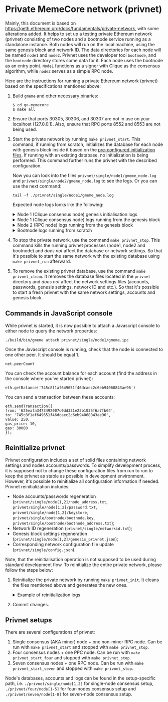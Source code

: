 # Private MemeCore network (privnet)

Mainly, this document is based on
https://geth.ethereum.org/docs/fundamentals/private-network, with some 
alterations added. It helps to set up a testing private Ethereum network (privnet) 
consisting of two nodes and a bootnode service running as a standalone instance.
Both nodes will run on the local machine, using the same genesis block and
network ID. The data directories for each node will be named `node1` and `node2`. 
Privnet uses the developer tool `bootnode`, and the `bootnode` directory stores
some data for it. Each node uses the bootnode as an entry point. 
`Node1` functions as a signer with Clique as the consensus algorithm, 
while `node2` serves as a simple RPC node.

Here are the instructions for running a private Ethereum network (privnet)
based on the specifications mentioned above:

1. Build `gmeme` and other necessary binaries:
   ```
   $ cd go-memecore
   $ make all
   ```

2. Ensure that ports 30305, 30306, and 30307 are not in use on your 
   localhost (127.0.0.1). Also, ensure that RPC ports 8552 and 8553 are 
   not being used.

3. Start the private network by running `make privnet_start`. This command, if
   running from scratch, initializes the database for each node with genesis block
   inside it based on the [pre-configured initialization files](#reinitialize-privnet).
   If running with an existing database, no initialization is being performed.
   This command further runs the privnet with the described configuration.

   Now you can look into the files `privnet/single/node1/gmeme_node.log` and
   `privnet/single/node2/gmeme_node.log` to see the logs. Or you can use the next command:
   ```
   tail -f ./privnet/single/node1/gmeme_node.log
   ```
   Expected node logs looks like the following:
   <details>
    <summary>Node 1 (Clique consensus node) genesis initialisation logs</summary>
    
   ```
   INFO [09-26|10:58:04.027] Maximum peer count                       ETH=50 LES=0 total=50
   INFO [09-26|10:58:04.029] Smartcard socket not found, disabling    err="stat /run/pcscd/pcscd.comm: no such file or directory"
   INFO [09-26|10:58:04.030] Defaulting to pebble as the backing database 
   INFO [09-26|10:58:04.030] Allocated cache and file handles         database=/home/anna/Documents/GitProjects/bane-labs/go-memecore/privnet/single/node1/gmeme/chaindata cache=512.00MiB handles=2048
   INFO [09-26|10:58:04.045] Opened ancient database                  database=/home/anna/Documents/GitProjects/bane-labs/go-memecore/privnet/single/node1/gmeme/chaindata/ancient/chain readonly=false
   INFO [09-26|10:58:04.045] State schema set to default              scheme=hash
   INFO [09-26|10:58:04.045] Freezer shutting down 
   INFO [09-26|10:58:04.047] Set global gas cap                       cap=50,000,000
   INFO [09-26|10:58:04.047] Initializing the KZG library             backend=gokzg
   INFO [09-26|10:58:04.077] Using pebble as the backing database 
   INFO [09-26|10:58:04.077] Allocated cache and file handles         database=/home/anna/Documents/GitProjects/bane-labs/go-memecore/privnet/single/node1/gmeme/chaindata cache=16.00MiB  handles=16
   INFO [09-26|10:58:04.088] Opened ancient database                  database=/home/anna/Documents/GitProjects/bane-labs/go-memecore/privnet/single/node1/gmeme/chaindata/ancient/chain readonly=false
   INFO [09-26|10:58:04.088] State schema set to default              scheme=hash
   INFO [09-26|10:58:04.088] Writing custom genesis block 
   INFO [09-26|10:58:04.089] Persisted trie from memory database      nodes=3 size=411.00B time="879.578µs" gcnodes=0 gcsize=0.00B gctime=0s livenodes=0 livesize=0.00B
   INFO [09-26|10:58:04.100] Successfully wrote genesis state         database=chaindata hash=70ce01..8d4317
   INFO [09-26|10:58:04.100] Defaulting to pebble as the backing database 
   INFO [09-26|10:58:04.100] Allocated cache and file handles         database=/home/anna/Documents/GitProjects/bane-labs/go-memecore/privnet/single/node1/gmeme/lightchaindata cache=16.00MiB  handles=16
   INFO [09-26|10:58:04.119] Opened ancient database                  database=/home/anna/Documents/GitProjects/bane-labs/go-memecore/privnet/single/node1/gmeme/lightchaindata/ancient/chain readonly=false
   INFO [09-26|10:58:04.119] State schema set to default              scheme=hash
   INFO [09-26|10:58:04.119] Writing custom genesis block 
   INFO [09-26|10:58:04.120] Persisted trie from memory database      nodes=3 size=411.00B time="692.049µs" gcnodes=0 gcsize=0.00B gctime=0s livenodes=0 livesize=0.00B
   INFO [09-26|10:58:04.129] Successfully wrote genesis state         database=lightchaindata hash=70ce01..8d4317
   ```
   </details>
   <details>
    <summary>Node 1 (Clique consensus node) logs running from the genesis block</summary>
     
   ```
   INFO [09-26|10:58:04.347] Enabling metrics collection 
   INFO [09-26|10:58:04.348] Maximum peer count                       ETH=50 LES=0 total=50
   INFO [09-26|10:58:04.349] Smartcard socket not found, disabling    err="stat /run/pcscd/pcscd.comm: no such file or directory"
   INFO [09-26|10:58:04.351] Using pebble as the backing database 
   INFO [09-26|10:58:04.351] Allocated cache and file handles         database=/home/anna/Documents/GitProjects/bane-labs/go-memecore/privnet/single/node1/gmeme/chaindata cache=512.00MiB handles=2048
   INFO [09-26|10:58:04.351] Opened ancient database                  database=/home/anna/Documents/GitProjects/bane-labs/go-memecore/privnet/single/node1/gmeme/chaindata/ancient/chain readonly=true
   INFO [09-26|10:58:04.352] State scheme set to already existing     scheme=hash
   INFO [09-26|10:58:04.352] Set global gas cap                       cap=50,000,000
   INFO [09-26|10:58:04.352] Initializing the KZG library             backend=gokzg
   INFO [09-26|10:58:04.406] Allocated trie memory caches             clean=154.00MiB dirty=256.00MiB
   INFO [09-26|10:58:04.406] Using pebble as the backing database 
   INFO [09-26|10:58:04.406] Allocated cache and file handles         database=/home/anna/Documents/GitProjects/bane-labs/go-memecore/privnet/single/node1/gmeme/chaindata cache=512.00MiB handles=2048
   INFO [09-26|10:58:04.416] Opened ancient database                  database=/home/anna/Documents/GitProjects/bane-labs/go-memecore/privnet/single/node1/gmeme/chaindata/ancient/chain readonly=false
   INFO [09-26|10:58:04.416] Initialising Ethereum protocol           network=2,309,242,216 dbversion=<nil>
   INFO [09-26|10:58:04.418]  
   INFO [09-26|10:58:04.418] --------------------------------------------------------------------------------------------------------------------------------------------------------- 
   INFO [09-26|10:58:04.418] Chain ID:  2309242216 (unknown) 
   INFO [09-26|10:58:04.418] Consensus: Clique (proof-of-authority) 
   INFO [09-26|10:58:04.418]  
   INFO [09-26|10:58:04.418] Pre-Merge hard forks (block based): 
   INFO [09-26|10:58:04.418]  - Homestead:                   #0        (https://github.com/ethereum/execution-specs/blob/master/network-upgrades/mainnet-upgrades/homestead.md) 
   INFO [09-26|10:58:04.418]  - Tangerine Whistle (EIP 150): #0        (https://github.com/ethereum/execution-specs/blob/master/network-upgrades/mainnet-upgrades/tangerine-whistle.md) 
   INFO [09-26|10:58:04.418]  - Spurious Dragon/1 (EIP 155): #0        (https://github.com/ethereum/execution-specs/blob/master/network-upgrades/mainnet-upgrades/spurious-dragon.md) 
   INFO [09-26|10:58:04.418]  - Spurious Dragon/2 (EIP 158): #0        (https://github.com/ethereum/execution-specs/blob/master/network-upgrades/mainnet-upgrades/spurious-dragon.md) 
   INFO [09-26|10:58:04.418]  - Byzantium:                   #0        (https://github.com/ethereum/execution-specs/blob/master/network-upgrades/mainnet-upgrades/byzantium.md) 
   INFO [09-26|10:58:04.418]  - Constantinople:              #0        (https://github.com/ethereum/execution-specs/blob/master/network-upgrades/mainnet-upgrades/constantinople.md) 
   INFO [09-26|10:58:04.418]  - Petersburg:                  #0        (https://github.com/ethereum/execution-specs/blob/master/network-upgrades/mainnet-upgrades/petersburg.md) 
   INFO [09-26|10:58:04.418]  - Istanbul:                    #0        (https://github.com/ethereum/execution-specs/blob/master/network-upgrades/mainnet-upgrades/istanbul.md) 
   INFO [09-26|10:58:04.418]  - Muir Glacier:                #0        (https://github.com/ethereum/execution-specs/blob/master/network-upgrades/mainnet-upgrades/muir-glacier.md) 
   INFO [09-26|10:58:04.418]  - Berlin:                      #0        (https://github.com/ethereum/execution-specs/blob/master/network-upgrades/mainnet-upgrades/berlin.md) 
   INFO [09-26|10:58:04.418]  - London:                      #0        (https://github.com/ethereum/execution-specs/blob/master/network-upgrades/mainnet-upgrades/london.md) 
   INFO [09-26|10:58:04.418]  - Arrow Glacier:               #0        (https://github.com/ethereum/execution-specs/blob/master/network-upgrades/mainnet-upgrades/arrow-glacier.md) 
   INFO [09-26|10:58:04.418]  - Gray Glacier:                #0        (https://github.com/ethereum/execution-specs/blob/master/network-upgrades/mainnet-upgrades/gray-glacier.md) 
   INFO [09-26|10:58:04.418]  
   INFO [09-26|10:58:04.418] The Merge is not yet available for this network! 
   INFO [09-26|10:58:04.418]  - Hard-fork specification: https://github.com/ethereum/execution-specs/blob/master/network-upgrades/mainnet-upgrades/paris.md 
   INFO [09-26|10:58:04.418]  
   INFO [09-26|10:58:04.418] Post-Merge hard forks (timestamp based): 
   INFO [09-26|10:58:04.418]  
   INFO [09-26|10:58:04.418] --------------------------------------------------------------------------------------------------------------------------------------------------------- 
   INFO [09-26|10:58:04.418]  
   INFO [09-26|10:58:04.418] Loaded most recent local block           number=0 hash=70ce01..8d4317 td=1 age=54y6mo6d
   WARN [09-26|10:58:04.418] Failed to load snapshot                  err="missing or corrupted snapshot"
   INFO [09-26|10:58:04.431] Rebuilding state snapshot 
   INFO [09-26|10:58:04.432] Resuming state snapshot generation       root=fd8821..d6b191 accounts=0 slots=0 storage=0.00B dangling=0 elapsed="960.734µs"
   INFO [09-26|10:58:04.432] Initialized transaction indexer          limit=2,350,000
   INFO [09-26|10:58:04.432] Regenerated local transaction journal    transactions=0 accounts=0
   INFO [09-26|10:58:04.433] Generated state snapshot                 accounts=2 slots=0 storage=94.00B dangling=0 elapsed=2.349ms
   INFO [09-26|10:58:04.438] Gasprice oracle is ignoring threshold set threshold=2
   WARN [09-26|10:58:04.440] Engine API enabled                       protocol=eth
   WARN [09-26|10:58:04.440] Engine API started but chain not configured for merge yet 
   INFO [09-26|10:58:04.440] Starting peer-to-peer node               instance=Gmeme/v1.13.1-stable-37177a8c/linux-amd64/go1.19.4
   INFO [09-26|10:58:04.440] Stored checkpoint snapshot to disk       number=0 hash=70ce01..8d4317
   INFO [09-26|10:58:04.511] New local node record                    seq=1,695,715,084,511 id=dcde4c3bacc6934f ip=127.0.0.1 udp=30306 tcp=30306
   INFO [09-26|10:58:04.512] Started P2P networking                   self=enode://ea80ec1bd9241833d6738d919d89a31bedeb9e65cc47018516e8a75f859d601f6431be5980a284be914ce739c33a5eaaa38b09e8c2d653fc09744ed83e37a050@127.0.0.1:30306
   INFO [09-26|10:58:04.512] IPC endpoint opened                      url=/home/anna/Documents/GitProjects/bane-labs/go-memecore/privnet/single/node1/gmeme.ipc
   INFO [09-26|10:58:04.512] Generated JWT secret                     path=/home/anna/Documents/GitProjects/bane-labs/go-memecore/privnet/single/node1/gmeme/jwtsecret
   INFO [09-26|10:58:04.513] WebSocket enabled                        url=ws://127.0.0.1:8552
   INFO [09-26|10:58:04.513] HTTP server started                      endpoint=127.0.0.1:8552 auth=true prefix= cors=localhost vhosts=localhost
   INFO [09-26|10:58:05.251] Unlocked account                         address=0x625eAFa3473492007C0dD331E23B1035f6a7FB64
   INFO [09-26|10:58:05.252] Legacy pool tip threshold updated        tip=0
   INFO [09-26|10:58:05.252] Legacy pool tip threshold updated        tip=1,000,000,000
   INFO [09-26|10:58:05.252] Commit new sealing work                  number=1 sealhash=0f0f03..c0b4be txs=0 gas=0 fees=0 elapsed="70.258µs"
   INFO [09-26|10:58:05.253] Successfully sealed new block            number=1 sealhash=0f0f03..c0b4be hash=7033dc..f158d5 elapsed=1.763ms
   INFO [09-26|10:58:05.254] Commit new sealing work                  number=2 sealhash=5ea68e..e71378 txs=0 gas=0 fees=0 elapsed="166.691µs"
   INFO [09-26|10:58:10.004] Successfully sealed new block            number=2 sealhash=5ea68e..e71378 hash=30077c..c0baed elapsed=4.750s
   INFO [09-26|10:58:10.005] Commit new sealing work                  number=3 sealhash=642be3..2acdbb txs=0 gas=0 fees=0 elapsed="802.001µs"
   INFO [09-26|10:58:14.537] Looking for peers                        peercount=1 tried=0 static=0
   INFO [09-26|10:58:15.004] Successfully sealed new block            number=3 sealhash=642be3..2acdbb hash=b505c3..096967 elapsed=4.999s
   INFO [09-26|10:58:15.005] Commit new sealing work                  number=4 sealhash=70a475..531131 txs=0 gas=0 fees=0 elapsed="899.171µs"
   INFO [09-26|10:58:20.004] Successfully sealed new block            number=4 sealhash=70a475..531131 hash=01ec7f..79198c elapsed=4.998s
   INFO [09-26|10:58:20.005] Commit new sealing work                  number=5 sealhash=e39ea0..c10e41 txs=0 gas=0 fees=0 elapsed="969.197µs"
   INFO [09-26|10:58:24.557] Looking for peers                        peercount=1 tried=0 static=0
   INFO [09-26|10:58:25.004] Successfully sealed new block            number=5 sealhash=e39ea0..c10e41 hash=a9148d..c7ca3f elapsed=4.998s
   INFO [09-26|10:58:25.005] Commit new sealing work                  number=6 sealhash=b0fc2c..ed615f txs=0 gas=0 fees=0 elapsed=1.167ms
   INFO [09-26|10:58:30.004] Successfully sealed new block            number=6 sealhash=b0fc2c..ed615f hash=d4a66a..0c9c29 elapsed=4.998s
   INFO [09-26|10:58:30.005] Commit new sealing work                  number=7 sealhash=ee8b38..1cb14e txs=0 gas=0 fees=0 elapsed=1.262ms
   INFO [09-26|10:58:34.577] Looking for peers                        peercount=1 tried=0 static=0
   INFO [09-26|10:58:35.003] Successfully sealed new block            number=7 sealhash=ee8b38..1cb14e hash=7b8dee..3e3f8b elapsed=4.997s
   INFO [09-26|10:58:35.004] Commit new sealing work                  number=8 sealhash=736ca1..40d810 txs=0 gas=0 fees=0 elapsed=1.115ms
   INFO [09-26|10:58:40.004] Successfully sealed new block            number=8 sealhash=736ca1..40d810 hash=d988d8..808903 elapsed=4.999s
   INFO [09-26|10:58:40.005] Commit new sealing work                  number=9 sealhash=d2b37e..1cfb6a txs=0 gas=0 fees=0 elapsed="848.455µs"
   INFO [09-26|10:58:44.596] Looking for peers                        peercount=1 tried=0 static=0
   INFO [09-26|10:58:45.013] Successfully sealed new block            number=9 sealhash=d2b37e..1cfb6a hash=cfbf43..3914fb elapsed=5.007s
   INFO [09-26|10:58:45.014] Commit new sealing work                  number=10 sealhash=3c4ee4..c7fc00 txs=0 gas=0 fees=0 elapsed="879.85µs"
   ```
   </details>
   <details>
    <summary>Node 2 (RPC node) logs running from the genesis block</summary>
     
   ```
   INFO [09-26|10:58:04.344] Enabling metrics collection 
   INFO [09-26|10:58:04.345] Maximum peer count                       ETH=50 LES=0 total=50
   INFO [09-26|10:58:04.346] Smartcard socket not found, disabling    err="stat /run/pcscd/pcscd.comm: no such file or directory"
   INFO [09-26|10:58:04.347] Using pebble as the backing database 
   INFO [09-26|10:58:04.348] Allocated cache and file handles         database=/home/anna/Documents/GitProjects/bane-labs/go-memecore/privnet/single/node2/gmeme/chaindata cache=512.00MiB handles=2048
   INFO [09-26|10:58:04.348] Opened ancient database                  database=/home/anna/Documents/GitProjects/bane-labs/go-memecore/privnet/single/node2/gmeme/chaindata/ancient/chain readonly=true
   INFO [09-26|10:58:04.348] State scheme set to already existing     scheme=hash
   INFO [09-26|10:58:04.348] Set global gas cap                       cap=50,000,000
   INFO [09-26|10:58:04.349] Initializing the KZG library             backend=gokzg
   INFO [09-26|10:58:04.400] Allocated trie memory caches             clean=154.00MiB dirty=256.00MiB
   INFO [09-26|10:58:04.400] Using pebble as the backing database 
   INFO [09-26|10:58:04.400] Allocated cache and file handles         database=/home/anna/Documents/GitProjects/bane-labs/go-memecore/privnet/single/node2/gmeme/chaindata cache=512.00MiB handles=2048
   INFO [09-26|10:58:04.408] Opened ancient database                  database=/home/anna/Documents/GitProjects/bane-labs/go-memecore/privnet/single/node2/gmeme/chaindata/ancient/chain readonly=false
   INFO [09-26|10:58:04.408] Initialising Ethereum protocol           network=2,309,242,216 dbversion=<nil>
   INFO [09-26|10:58:04.410]  
   INFO [09-26|10:58:04.410] --------------------------------------------------------------------------------------------------------------------------------------------------------- 
   INFO [09-26|10:58:04.410] Chain ID:  2309242216 (unknown) 
   INFO [09-26|10:58:04.410] Consensus: Clique (proof-of-authority) 
   INFO [09-26|10:58:04.410]  
   INFO [09-26|10:58:04.410] Pre-Merge hard forks (block based): 
   INFO [09-26|10:58:04.410]  - Homestead:                   #0        (https://github.com/ethereum/execution-specs/blob/master/network-upgrades/mainnet-upgrades/homestead.md) 
   INFO [09-26|10:58:04.410]  - Tangerine Whistle (EIP 150): #0        (https://github.com/ethereum/execution-specs/blob/master/network-upgrades/mainnet-upgrades/tangerine-whistle.md) 
   INFO [09-26|10:58:04.410]  - Spurious Dragon/1 (EIP 155): #0        (https://github.com/ethereum/execution-specs/blob/master/network-upgrades/mainnet-upgrades/spurious-dragon.md) 
   INFO [09-26|10:58:04.410]  - Spurious Dragon/2 (EIP 158): #0        (https://github.com/ethereum/execution-specs/blob/master/network-upgrades/mainnet-upgrades/spurious-dragon.md) 
   INFO [09-26|10:58:04.410]  - Byzantium:                   #0        (https://github.com/ethereum/execution-specs/blob/master/network-upgrades/mainnet-upgrades/byzantium.md) 
   INFO [09-26|10:58:04.410]  - Constantinople:              #0        (https://github.com/ethereum/execution-specs/blob/master/network-upgrades/mainnet-upgrades/constantinople.md) 
   INFO [09-26|10:58:04.410]  - Petersburg:                  #0        (https://github.com/ethereum/execution-specs/blob/master/network-upgrades/mainnet-upgrades/petersburg.md) 
   INFO [09-26|10:58:04.410]  - Istanbul:                    #0        (https://github.com/ethereum/execution-specs/blob/master/network-upgrades/mainnet-upgrades/istanbul.md) 
   INFO [09-26|10:58:04.410]  - Muir Glacier:                #0        (https://github.com/ethereum/execution-specs/blob/master/network-upgrades/mainnet-upgrades/muir-glacier.md) 
   INFO [09-26|10:58:04.410]  - Berlin:                      #0        (https://github.com/ethereum/execution-specs/blob/master/network-upgrades/mainnet-upgrades/berlin.md) 
   INFO [09-26|10:58:04.410]  - London:                      #0        (https://github.com/ethereum/execution-specs/blob/master/network-upgrades/mainnet-upgrades/london.md) 
   INFO [09-26|10:58:04.410]  - Arrow Glacier:               #0        (https://github.com/ethereum/execution-specs/blob/master/network-upgrades/mainnet-upgrades/arrow-glacier.md) 
   INFO [09-26|10:58:04.410]  - Gray Glacier:                #0        (https://github.com/ethereum/execution-specs/blob/master/network-upgrades/mainnet-upgrades/gray-glacier.md) 
   INFO [09-26|10:58:04.410]  
   INFO [09-26|10:58:04.410] The Merge is not yet available for this network! 
   INFO [09-26|10:58:04.410]  - Hard-fork specification: https://github.com/ethereum/execution-specs/blob/master/network-upgrades/mainnet-upgrades/paris.md 
   INFO [09-26|10:58:04.410]  
   INFO [09-26|10:58:04.410] Post-Merge hard forks (timestamp based): 
   INFO [09-26|10:58:04.410]  
   INFO [09-26|10:58:04.410] --------------------------------------------------------------------------------------------------------------------------------------------------------- 
   INFO [09-26|10:58:04.410]  
   INFO [09-26|10:58:04.410] Loaded most recent local block           number=0 hash=70ce01..8d4317 td=1 age=54y6mo6d
   WARN [09-26|10:58:04.410] Failed to load snapshot                  err="missing or corrupted snapshot"
   INFO [09-26|10:58:04.415] Rebuilding state snapshot 
   INFO [09-26|10:58:04.416] Resuming state snapshot generation       root=fd8821..d6b191 accounts=0 slots=0 storage=0.00B dangling=0 elapsed=1.239ms
   INFO [09-26|10:58:04.416] Regenerated local transaction journal    transactions=0 accounts=0
   INFO [09-26|10:58:04.416] Initialized transaction indexer          limit=2,350,000
   INFO [09-26|10:58:04.417] Generated state snapshot                 accounts=2 slots=0 storage=94.00B dangling=0 elapsed=2.509ms
   INFO [09-26|10:58:04.424] Gasprice oracle is ignoring threshold set threshold=2
   WARN [09-26|10:58:04.426] Engine API enabled                       protocol=eth
   WARN [09-26|10:58:04.426] Engine API started but chain not configured for merge yet 
   INFO [09-26|10:58:04.426] Starting peer-to-peer node               instance=Gmeme/v1.13.1-stable-37177a8c/linux-amd64/go1.19.4
   INFO [09-26|10:58:04.428] Stored checkpoint snapshot to disk       number=0 hash=70ce01..8d4317
   INFO [09-26|10:58:04.464] New local node record                    seq=1,695,715,084,464 id=997395d56a658731 ip=127.0.0.1 udp=30307 tcp=30307
   INFO [09-26|10:58:04.465] Started P2P networking                   self=enode://4670b6104e5a3bcacf40d64bbf922ca6ad8bb7a06c5b511e354cd1fc00325b4602420a222fe1e338c97724f3a1fb795532aaabc10af30b6a87c9d252be08034a@127.0.0.1:30307
   INFO [09-26|10:58:04.465] IPC endpoint opened                      url=/home/anna/Documents/GitProjects/bane-labs/go-memecore/privnet/single/node2/gmeme.ipc
   INFO [09-26|10:58:04.465] Generated JWT secret                     path=/home/anna/Documents/GitProjects/bane-labs/go-memecore/privnet/single/node2/gmeme/jwtsecret
   INFO [09-26|10:58:04.466] WebSocket enabled                        url=ws://127.0.0.1:8553
   INFO [09-26|10:58:04.466] HTTP server started                      endpoint=127.0.0.1:8553 auth=true prefix= cors=localhost vhosts=localhost
   INFO [09-26|10:58:05.192] Unlocked account                         address=0x745c8f1AF649651f46DcAEc2C6EB94068843AE96
   INFO [09-26|10:58:14.478] Block synchronisation started 
   INFO [09-26|10:58:14.488] Looking for peers                        peercount=1 tried=1 static=0
   INFO [09-26|10:58:14.493] Syncing: state download in progress      synced=30.06% state=196.00B accounts=1@196.00B slots=0@0.00B codes=0@0.00B eta=24.336ms
   INFO [09-26|10:58:14.495] Imported new chain segment               number=2 hash=30077c..c0baed blocks=2 txs=0 mgas=0.000 elapsed=6.913ms mgasps=0.000 triedirty=0.00B
   INFO [09-26|10:58:14.496] Syncing: chain download in progress      synced=+Inf%  chain=18.00B headers=2@6.00B bodies=2@6.00B receipts=2@6.00B eta=-8.349ms
   INFO [09-26|10:58:14.496] Syncing: state download in progress      synced=43.85% state=196.00B accounts=1@196.00B slots=0@0.00B codes=0@0.00B eta=16.675ms
   WARN [09-26|10:58:14.497] Unexpected account range packet          peer=dcde4c3b reqid=2,970,700,287,221,458,280
   WARN [09-26|10:58:14.497] Synchronisation failed, retrying         err="sync cancelled"
   WARN [09-26|10:58:15.006] Snap syncing, discarded propagated block number=3 hash=b505c3..096967
   INFO [09-26|10:58:24.511] Looking for peers                        peercount=1 tried=0 static=0
   INFO [09-26|10:58:24.513] Syncing: state download in progress      synced=43.85% state=196.00B accounts=1@196.00B slots=0@0.00B codes=0@0.00B eta=12.844s
   INFO [09-26|10:58:24.520] Syncing: chain download in progress      synced=100.00% chain=18.00B headers=4@6.00B bodies=2@6.00B receipts=2@6.00B eta=0s
   INFO [09-26|10:58:24.521] Syncing: state download in progress      synced=62.52%  state=392.00B accounts=2@392.00B slots=0@0.00B codes=0@0.00B eta=6.017s
   WARN [09-26|10:58:24.522] Unexpected account range packet          peer=dcde4c3b reqid=2,282,476,590,775,666,788
   INFO [09-26|10:58:24.528] Syncing: state download in progress      synced=100.00% state=392.00B accounts=2@392.00B slots=0@0.00B codes=0@0.00B eta=-239ns
   INFO [09-26|10:58:24.528] Syncing: state healing in progress       accounts=0@0.00B   slots=0@0.00B codes=0@0.00B nodes=0@0.00B pending=0
   INFO [09-26|10:58:24.531] Rebuilding state snapshot 
   INFO [09-26|10:58:24.533] Committed new head block                 number=2 hash=30077c..c0baed
   INFO [09-26|10:58:24.533] Resuming state snapshot generation       root=fd8821..d6b191 accounts=0         slots=0       storage=0.00B  dangling=0 elapsed=1.799ms
   INFO [09-26|10:58:24.535] Generated state snapshot                 accounts=2         slots=0       storage=96.00B dangling=0 elapsed=3.445ms
   INFO [09-26|10:58:24.541] Imported new chain segment               number=4 hash=01ec7f..79198c blocks=2 txs=0 mgas=0.000 elapsed=7.212ms mgasps=0.000 triedirty=0.00B
   WARN [09-26|10:58:25.005] Snap syncing, discarded propagated block number=5 hash=a9148d..c7ca3f
   INFO [09-26|10:58:27.524] Imported new chain segment               number=5 hash=a9148d..c7ca3f blocks=1 txs=0 mgas=0.000 elapsed=3.146ms mgasps=0.000 triedirty=0.00B
   INFO [09-26|10:58:27.525] Syncing: chain download in progress      synced=250.00% chain=18.00B headers=5@6.00B bodies=5@6.00B receipts=5@6.00B eta=-7.822s
   INFO [09-26|10:58:27.525] Snap sync complete, auto disabling 
   INFO [09-26|10:58:30.008] Imported new chain segment               number=6 hash=d4a66a..0c9c29 blocks=1 txs=0 mgas=0.000 elapsed=3.134ms mgasps=0.000 triedirty=0.00B
   INFO [09-26|10:58:34.532] Looking for peers                        peercount=1 tried=0 static=0
   INFO [09-26|10:58:35.008] Imported new chain segment               number=7 hash=7b8dee..3e3f8b blocks=1 txs=0 mgas=0.000 elapsed=2.941ms mgasps=0.000 triedirty=0.00B
   INFO [09-26|10:58:40.008] Imported new chain segment               number=8 hash=d988d8..808903 blocks=1 txs=0 mgas=0.000 elapsed=2.597ms mgasps=0.000 triedirty=0.00B
   ```
   </details>
   <details>
    <summary>Bootnode logs running from scratch</summary>
    
   ```
   enode://5660d7868940969b7ce79c2604918fc7c3b443c0e446cb2fbfe9cb121d9925dc812e83c2bbd61ab37b0865a8475e367f89431ebd847a73dccbe132e523e3a83b@127.0.0.1:0?discport=30305
   Note: you're using cmd/bootnode, a developer tool.
   We recommend using a regular node as bootstrap node for production deployments.
   INFO [09-26|10:58:04.328] New local node record                    seq=1,695,715,084,327 id=e200fb100c5aa38e ip=<nil> udp=0 tcp=0
   TRACE[09-26|10:58:04.465] << PING/v4                               id=997395d56a658731 addr=127.0.0.1:30307 err=nil
   TRACE[09-26|10:58:04.465] >> PONG/v4                               id=997395d56a658731 addr=127.0.0.1:30307 err=nil
   TRACE[09-26|10:58:04.465] >> PING/v4                               id=997395d56a658731 addr=127.0.0.1:30307 err=nil
   TRACE[09-26|10:58:04.465] << PING/v4                               id=997395d56a658731 addr=127.0.0.1:30307 err=nil
   TRACE[09-26|10:58:04.465] >> PONG/v4                               id=997395d56a658731 addr=127.0.0.1:30307 err=nil
   TRACE[09-26|10:58:04.465] >> PING/v4                               id=997395d56a658731 addr=127.0.0.1:30307 err=nil
   TRACE[09-26|10:58:04.466] << PONG/v4                               id=997395d56a658731 addr=127.0.0.1:30307 err=nil
   TRACE[09-26|10:58:04.466] << PONG/v4                               id=997395d56a658731 addr=127.0.0.1:30307 err=nil
   TRACE[09-26|10:58:04.512] << PING/v4                               id=dcde4c3bacc6934f addr=127.0.0.1:30306 err=nil
   TRACE[09-26|10:58:04.512] >> PONG/v4                               id=dcde4c3bacc6934f addr=127.0.0.1:30306 err=nil
   TRACE[09-26|10:58:04.512] >> PING/v4                               id=dcde4c3bacc6934f addr=127.0.0.1:30306 err=nil
   TRACE[09-26|10:58:04.512] << PING/v4                               id=dcde4c3bacc6934f addr=127.0.0.1:30306 err=nil
   TRACE[09-26|10:58:04.512] >> PONG/v4                               id=dcde4c3bacc6934f addr=127.0.0.1:30306 err=nil
   TRACE[09-26|10:58:04.512] >> PING/v4                               id=dcde4c3bacc6934f addr=127.0.0.1:30306 err=nil
   TRACE[09-26|10:58:04.513] << PONG/v4                               id=dcde4c3bacc6934f addr=127.0.0.1:30306 err=nil
   TRACE[09-26|10:58:04.513] << PONG/v4                               id=dcde4c3bacc6934f addr=127.0.0.1:30306 err=nil
   TRACE[09-26|10:58:04.966] << FINDNODE/v4                           id=997395d56a658731 addr=127.0.0.1:30307 err=nil
   TRACE[09-26|10:58:04.966] >> NEIGHBORS/v4                          id=997395d56a658731 addr=127.0.0.1:30307 err=nil
   TRACE[09-26|10:58:04.966] << FINDNODE/v4                           id=997395d56a658731 addr=127.0.0.1:30307 err=nil
   TRACE[09-26|10:58:04.966] >> NEIGHBORS/v4                          id=997395d56a658731 addr=127.0.0.1:30307 err=nil
   TRACE[09-26|10:58:05.013] << FINDNODE/v4                           id=dcde4c3bacc6934f addr=127.0.0.1:30306 err=nil
   TRACE[09-26|10:58:05.013] >> NEIGHBORS/v4                          id=dcde4c3bacc6934f addr=127.0.0.1:30306 err=nil
   TRACE[09-26|10:58:05.013] << FINDNODE/v4                           id=dcde4c3bacc6934f addr=127.0.0.1:30306 err=nil
   TRACE[09-26|10:58:05.013] >> NEIGHBORS/v4                          id=dcde4c3bacc6934f addr=127.0.0.1:30306 err=nil
   TRACE[09-26|10:58:05.468] << FINDNODE/v4                           id=997395d56a658731 addr=127.0.0.1:30307 err=nil
   TRACE[09-26|10:58:05.468] >> NEIGHBORS/v4                          id=997395d56a658731 addr=127.0.0.1:30307 err=nil
   TRACE[09-26|10:58:05.469] << FINDNODE/v4                           id=997395d56a658731 addr=127.0.0.1:30307 err=nil
   ```
  </details>

4. To stop the private network, use the command `make privnet_stop`. This command
   kills the running privnet processes (node1, node2 and bootnode) and *does not*
   affect the database or network settings. So that it's possible to start the
   same network with the existing database using `make privnet_run` afterward.

5. To remove the existing privnet database, use the command `make privnet_clean`.
   It removes the database files located in the `privnet` directory and *does not*
   affect the network settings files (accounts, passwords, genesis settings,
   network ID and etc.). So that it's possible to start a fresh privnet with the
   same network settings, accounts and genesis block.

## Commands in JavaScript console

While privnet is started, it is now possible to attach a Javascript console 
to either node to query the network properties:
```
./build/bin/gmeme attach privnet/single/node1/gmeme.ipc
```
Once the Javascript console is running, check that the node is connected 
to one other peer. It should be equal 1.
```
net.peerCount
```

You can check the account balance for each account (find the address in the 
console where you’ve started privnet):
```
eth.getBalance('745c8f1af649651f46dcaec2c6eb94068843ae96')
```

You can send a transaction between these accounts:
```
eth.sendTransaction({
from: '625eafa3473492007c0dd331e23b1035f6a7fb64',
to: '745c8f1af649651f46dcaec2c6eb94068843ae96',
value: 250,
gas_price: 10,
gas: 30000
});
```

## Reinitialize privnet

Privnet configuration includes a set of solid files containing network settings and
nodes accounts/passwords. To simplify development process, it is supposed not to
change these configuration files from run to run to keep the privnet as stable
as possible in development environment. However, it's possible to reinitialize
all configuration information if needed. Privnet reinitialization includes:
 * Node accounts/passwords regeneration (`privnet/single/node[1,2]/node_address.txt`,
   `privnet/single/node[1,2]/password.txt`, `privnet/single/node[1,2]/keystore`, `privnet/single/bootnode/bootnode.key`, `privnet/single/bootnode/bootnode_address.txt`);
 * Network ID regeneration (`privnet/single/networkid.txt`);
 * Genesis block settings regeneration (`privnet/single/node[1,2]/genesis_privnet.json`);
 * Corresponding network configuration file update (`privnet/single/config.json`).

Note, that the reinitialisation operation is not supposed to be used during
standard development flow. To reinitialize the entire private network, please
follow the steps below:

1. Reinitialize the private network by running `make privnet_init`. It cleans 
   the files mentioned above and generates the new ones.
   
   <details>
    <summary>Example of reinitialization logs</summary>
    
   ```
   Killing bootnode processes
   bootnode: no process found
   Killing nodes processes
   gmeme: no process found
   Cleaning the nodes database files from ./privnet
   Generate  genesis_privnet.json file
   Network ID is 2309261357
   Generate bootnode
   Create accounts
   INFO [09-26|13:57:21.034] Maximum peer count                       ETH=50 LES=0 total=50
   INFO [09-26|13:57:21.035] Smartcard socket not found, disabling    err="stat /run/pcscd/pcscd.comm: no such file or directory"
   
   Your new key was generated
   
   Public address of the key:   0x9F32FE98fFe189139500Fa10b7A42bD384F3dd19
   Path of the secret key file: privnet/single/node1/keystore/UTC--2023-09-26T10-57-21.036319562Z--9f32fe98ffe189139500fa10b7a42bd384f3dd19
   
   - You can share your public address with anyone. Others need it to interact with you.
   - You must NEVER share the secret key with anyone! The key controls access to your funds!
   - You must BACKUP your key file! Without the key, it's impossible to access account funds!
   - You must REMEMBER your password! Without the password, it's impossible to decrypt the key!
   
   Account node1: 9f32fe98ffe189139500fa10b7a42bd384f3dd19
   INFO [09-26|13:57:22.282] Maximum peer count                       ETH=50 LES=0 total=50
   INFO [09-26|13:57:22.284] Smartcard socket not found, disabling    err="stat /run/pcscd/pcscd.comm: no such file or directory"
   
   Your new key was generated
   
   Public address of the key:   0xD44cB7Ecf44C3878DD1028FD658501427Bd2728D
   Path of the secret key file: privnet/single/node2/keystore/UTC--2023-09-26T10-57-22.284551374Z--d44cb7ecf44c3878dd1028fd658501427bd2728d
   
   - You can share your public address with anyone. Others need it to interact with you.
   - You must NEVER share the secret key with anyone! The key controls access to your funds!
   - You must BACKUP your key file! Without the key, it's impossible to access account funds!
   - You must REMEMBER your password! Without the password, it's impossible to decrypt the key!
   
   Account node2: d44cb7ecf44c3878dd1028fd658501427bd2728d
   Copy genesis_privnet.json into nodes
   OK! For starting use 'make privnet_start'
   ```
   </details>

2. Commit changes.

## Privnet setups

There are several configurations of privnet:
1. Single consensus (AKA miner) node + one non-miner RPC node. Can be run with `make privnet_start` and stopped with `make privnet_stop`.
2. Four consensus nodes + one PPC node. Can be run with `make privnet_start_four` and stopped with `make privnet_stop`.
3. Seven consensus nodes + one RPC node. Can be run with `make privnet_start_seven` and stopped with `make privnet_stop`.

Node's databases, accounts and logs can be found in the setup-specific path, i.e. `./privnet/single/node[1,2]` for single-node consensus setup,
`./privnet/four/node[1-5]` for four-nodes consensus setup and `./privnet/seven/node[1-8]` for seven-node consensus setup.
